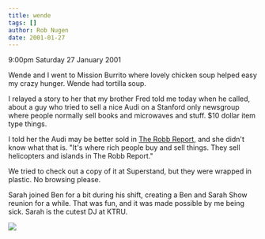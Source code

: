 ```yaml
---
title: wende
tags: []
author: Rob Nugen
date: 2001-01-27
---
```


<p class=date>9:00pm Saturday 27 January 2001</p>

<p>Wende and I went to Mission Burrito where lovely
chicken soup helped easy my crazy hunger.  Wende had
tortilla soup.</p>

<p>I relayed a story to her that my brother Fred told
me today when he called, about a guy who tried to sell
a nice Audi on a Stanford only newsgroup where people
normally sell books and microwaves and stuff.  $10
dollar item type things.</p>

<p>I told her the Audi may be better sold in <a
href="http://www.theluxurysource.com">The Robb
Report</a>, and she didn't know what that is.  "It's
where rich people buy and sell things.  They sell
helicopters and islands in The Robb Report."</p>

<p>We tried to check out a copy of it at Superstand,
but they were wrapped in plastic.  No browsing
please.</p>

<p>Sarah joined Ben for a bit during his shift,
creating a Ben and Sarah Show reunion for a while. 
That was fun, and it was made possible by me being
sick.  Sarah is the cutest DJ at KTRU.</p>

<p><img src="/images/rob/wL-ROB.gif"/></p>
